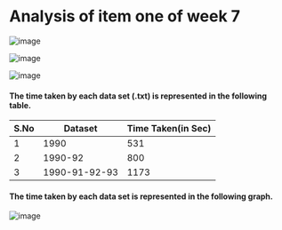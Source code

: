 # Analysis of item one of week 7




![image](https://cloud.githubusercontent.com/assets/25064372/24324893/a5349c7e-115c-11e7-9b81-36ff95587a48.png)

![image](https://cloud.githubusercontent.com/assets/25064372/24324918/067767d2-115d-11e7-82da-b0d0a9a0c08d.png)

![image](https://cloud.githubusercontent.com/assets/25064372/24324919/1384e0e4-115d-11e7-9fd7-cd2204e93996.png)


#### The time taken by each data set (.txt) is represented in the following table.

S.No | Dataset       | Time Taken(in Sec)
---  | ---           | ---
1    | 1990          | 531
2    | 1990-92       | 800
3    | 1990-91-92-93 | 1173 


#### The time taken by each data set is represented in the following graph.
![image](https://cloud.githubusercontent.com/assets/25064372/24324791/b3587688-115a-11e7-9fbe-2189d9a6133c.png)







